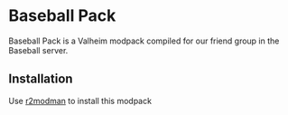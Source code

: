 # Baseball Pack
 Baseball Pack is a Valheim modpack compiled for our friend group in the Baseball server.

 ## Installation
 Use [r2modman](https://thunderstore.io/package/ebkr/r2modman/) to install this modpack